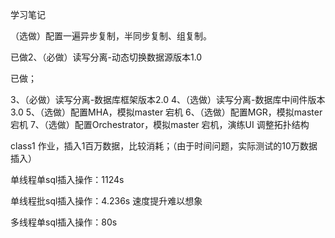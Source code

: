 学习笔记

（选做）配置一遍异步复制，半同步复制、组复制。

已做2、（必做）读写分离-动态切换数据源版本1.0

已做；

3、（必做）读写分离-数据库框架版本2.0
4、（选做）读写分离-数据库中间件版本3.0
5、（选做）配置MHA，模拟master 宕机
6、（选做）配置MGR，模拟master 宕机
7、（选做）配置Orchestrator，模拟master 宕机，演练UI 调整拓扑结构



class1 作业，插入1百万数据，比较消耗；（由于时间问题，实际测试的10万数据插入）

单线程单sql插入操作：1124s

单线程批sql插入操作：4.236s 速度提升难以想象

多线程单sql插入操作：80s